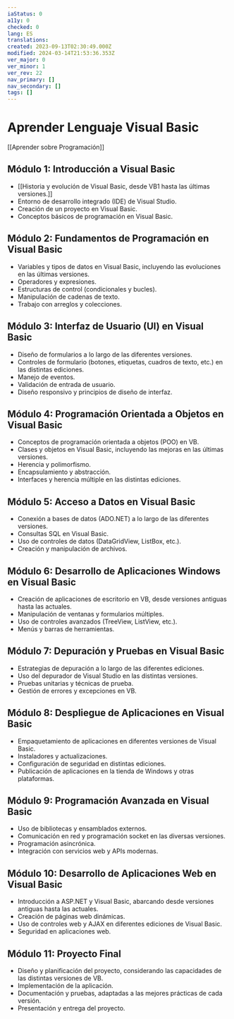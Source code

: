 ```yaml
---
iaStatus: 0
a11y: 0
checked: 0
lang: ES
translations: 
created: 2023-09-13T02:30:49.000Z
modified: 2024-03-14T21:53:36.353Z
ver_major: 0
ver_minor: 1
ver_rev: 22
nav_primary: []
nav_secondary: []
tags: []
---
```

# Aprender Lenguaje Visual Basic

[[Aprender sobre Programación]]

## Módulo 1: Introducción a Visual Basic

- [[Historia y evolución de Visual Basic, desde VB1 hasta las últimas versiones.]]
- Entorno de desarrollo integrado (IDE) de Visual Studio.
- Creación de un proyecto en Visual Basic.
- Conceptos básicos de programación en Visual Basic.

## Módulo 2: Fundamentos de Programación en Visual Basic

- Variables y tipos de datos en Visual Basic, incluyendo las evoluciones en las últimas versiones.
- Operadores y expresiones.
- Estructuras de control (condicionales y bucles).
- Manipulación de cadenas de texto.
- Trabajo con arreglos y colecciones.

## Módulo 3: Interfaz de Usuario (UI) en Visual Basic

- Diseño de formularios a lo largo de las diferentes versiones.
- Controles de formulario (botones, etiquetas, cuadros de texto, etc.) en las distintas ediciones.
- Manejo de eventos.
- Validación de entrada de usuario.
- Diseño responsivo y principios de diseño de interfaz.

## Módulo 4: Programación Orientada a Objetos en Visual Basic

- Conceptos de programación orientada a objetos (POO) en VB.
- Clases y objetos en Visual Basic, incluyendo las mejoras en las últimas versiones.
- Herencia y polimorfismo.
- Encapsulamiento y abstracción.
- Interfaces y herencia múltiple en las distintas ediciones.

## Módulo 5: Acceso a Datos en Visual Basic

- Conexión a bases de datos (ADO.NET) a lo largo de las diferentes versiones.
- Consultas SQL en Visual Basic.
- Uso de controles de datos (DataGridView, ListBox, etc.).
- Creación y manipulación de archivos.

## Módulo 6: Desarrollo de Aplicaciones Windows en Visual Basic

- Creación de aplicaciones de escritorio en VB, desde versiones antiguas hasta las actuales.
- Manipulación de ventanas y formularios múltiples.
- Uso de controles avanzados (TreeView, ListView, etc.).
- Menús y barras de herramientas.

## Módulo 7: Depuración y Pruebas en Visual Basic

- Estrategias de depuración a lo largo de las diferentes ediciones.
- Uso del depurador de Visual Studio en las distintas versiones.
- Pruebas unitarias y técnicas de prueba.
- Gestión de errores y excepciones en VB.

## Módulo 8: Despliegue de Aplicaciones en Visual Basic

- Empaquetamiento de aplicaciones en diferentes versiones de Visual Basic.
- Instaladores y actualizaciones.
- Configuración de seguridad en distintas ediciones.
- Publicación de aplicaciones en la tienda de Windows y otras plataformas.

## Módulo 9: Programación Avanzada en Visual Basic

- Uso de bibliotecas y ensamblados externos.
- Comunicación en red y programación socket en las diversas versiones.
- Programación asincrónica.
- Integración con servicios web y APIs modernas.

## Módulo 10: Desarrollo de Aplicaciones Web en Visual Basic

- Introducción a ASP.NET y Visual Basic, abarcando desde versiones antiguas hasta las actuales.
- Creación de páginas web dinámicas.
- Uso de controles web y AJAX en diferentes ediciones de Visual Basic.
- Seguridad en aplicaciones web.

## Módulo 11: Proyecto Final

- Diseño y planificación del proyecto, considerando las capacidades de las distintas versiones de VB.
- Implementación de la aplicación.
- Documentación y pruebas, adaptadas a las mejores prácticas de cada versión.
- Presentación y entrega del proyecto.
